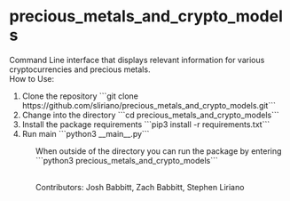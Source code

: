 # precious_metals_and_crypto_models
Command Line interface that displays relevant information for various cryptocurrencies and precious metals.
<br>
How to Use:
<ol>
<li> Clone the repository ```git clone https://github.com/sliriano/precious_metals_and_crypto_models.git```</li>
<li>Change into the directory ```cd precious_metals_and_crypto_models```</li>
<li>Install the package requirements ```pip3 install -r requirements.txt```</li>
<li>Run main ```python3 __main__.py```</li>
<ul/>
<p>When outside of the directory you can run the package by entering ```python3 precious_metals_and_crypto_models```</p>
<br>
Contributors: Josh Babbitt, Zach Babbitt, Stephen Liriano
